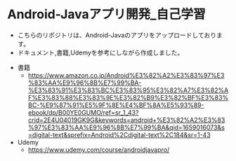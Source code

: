 # Android-Javaアプリ開発_自己学習
- こちらのリポジトリは、Android-Javaのアプリをアップロードしております。
- ドキュメント,書籍,Udemyを参考にしながら作成しました。
* 書籍
  * https://www.amazon.co.jp/Android%E3%82%A2%E3%83%97%E3%83%AA%E9%96%8B%E7%99%BA-%E3%83%91%E3%83%BC%E3%83%95%E3%82%A7%E3%82%AF%E3%83%88%E3%83%9E%E3%82%B9%E3%82%BF%E3%83%BC-%E9%87%91%E5%9F%8E%E4%BF%8A%E5%93%89-ebook/dp/B00YE0GUMO/ref=sr_1_43?crid=2E4U04019GK9G&keywords=android+%E3%82%A2%E3%83%97%E3%83%AA%E9%96%8B%E7%99%BA&qid=1659016073&s=digital-text&sprefix=Android%2Cdigital-text%2C184&sr=1-43
* Udemy
  * https://www.udemy.com/course/androidjavapro/
